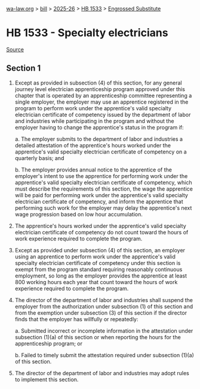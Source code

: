 [wa-law.org](/) > [bill](/bill/) > [2025-26](/bill/2025-26/) > [HB 1533](/bill/2025-26/hb/1533/) > [Engrossed Substitute](/bill/2025-26/hb/1533/S.E/)

# HB 1533 - Specialty electricians

[Source](http://lawfilesext.leg.wa.gov/biennium/2025-26/Pdf/Bills/House%20Bills/1533-S.E.pdf)

## Section 1
1. Except as provided in subsection (4) of this section, for any general journey level electrician apprenticeship program approved under this chapter that is operated by an apprenticeship committee representing a single employer, the employer may use an apprentice registered in the program to perform work under the apprentice's valid specialty electrician certificate of competency issued by the department of labor and industries while participating in the program and without the employer having to change the apprentice's status in the program if:

    a. The employer submits to the department of labor and industries a detailed attestation of the apprentice's hours worked under the apprentice's valid specialty electrician certificate of competency on a quarterly basis; and

    b. The employer provides annual notice to the apprentice of the employer's intent to use the apprentice for performing work under the apprentice's valid specialty electrician certificate of competency, which must describe the requirements of this section, the wage the apprentice will be paid for performing work under the apprentice's valid specialty electrician certificate of competency, and inform the apprentice that performing such work for the employer may delay the apprentice's next wage progression based on low hour accumulation.

2. The apprentice's hours worked under the apprentice's valid specialty electrician certificate of competency do not count toward the hours of work experience required to complete the program.

3. Except as provided under subsection (4) of this section, an employer using an apprentice to perform work under the apprentice's valid specialty electrician certificate of competency under this section is exempt from the program standard requiring reasonably continuous employment, so long as the employer provides the apprentice at least 800 working hours each year that count toward the hours of work experience required to complete the program.

4. The director of the department of labor and industries shall suspend the employer from the authorization under subsection (1) of this section and from the exemption under subsection (3) of this section if the director finds that the employer has willfully or repeatedly:

    a. Submitted incorrect or incomplete information in the attestation under subsection (1)(a) of this section or when reporting the hours for the apprenticeship program; or

    b. Failed to timely submit the attestation required under subsection (1)(a) of this section.

5. The director of the department of labor and industries may adopt rules to implement this section.
